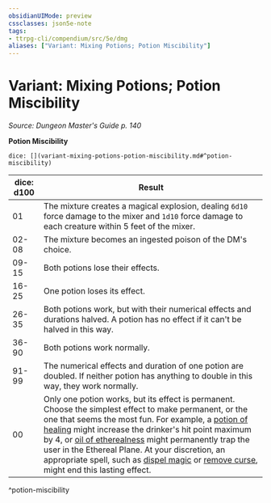 ```yaml
---
obsidianUIMode: preview
cssclasses: json5e-note
tags:
- ttrpg-cli/compendium/src/5e/dmg
aliases: ["Variant: Mixing Potions; Potion Miscibility"]
---
```

# Variant: Mixing Potions; Potion Miscibility
*Source: Dungeon Master's Guide p. 140* 

**Potion Miscibility**

`dice: [](variant-mixing-potions-potion-miscibility.md#^potion-miscibility)`

| dice: d100 | Result |
|------------|--------|
| 01 | The mixture creates a magical explosion, dealing `6d10` force damage to the mixer and `1d10` force damage to each creature within 5 feet of the mixer. |
| 02-08 | The mixture becomes an ingested poison of the DM's choice. |
| 09-15 | Both potions lose their effects. |
| 16-25 | One potion loses its effect. |
| 26-35 | Both potions work, but with their numerical effects and durations halved. A potion has no effect if it can't be halved in this way. |
| 36-90 | Both potions work normally. |
| 91-99 | The numerical effects and duration of one potion are doubled. If neither potion has anything to double in this way, they work normally. |
| 00 | Only one potion works, but its effect is permanent. Choose the simplest effect to make permanent, or the one that seems the most fun. For example, a [potion of healing](Misc%20Files/CLI/compendium/items/potion-of-healing-xdmg.md) might increase the drinker's hit point maximum by 4, or [oil of etherealness](Misc%20Files/CLI/compendium/items/oil-of-etherealness-xdmg.md) might permanently trap the user in the Ethereal Plane. At your discretion, an appropriate spell, such as [dispel magic](Misc%20Files/CLI/compendium/spells/dispel-magic-xphb.md) or [remove curse](Misc%20Files/CLI/compendium/spells/remove-curse-xphb.md), might end this lasting effect. |
^potion-miscibility
